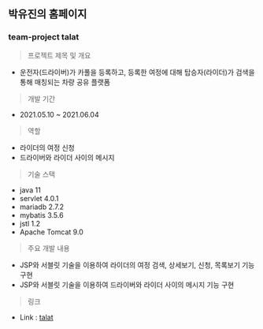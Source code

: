 ## 박유진의 홈페이지

### team-project talat
  
> 프로젝트 제목 및 개요   
  
- 운전자(드라이버)가 카풀을 등록하고, 등록한 여정에 대해 탑승자(라이더)가 검색을 통해 매칭되는 차량 공유 플랫폼

> 개발 기간

- 2021.05.10 ~ 2021.06.04    

> 역할

- 라이더의 여정 신청   
- 드라이버와 라이더 사이의 메시지   

> 기술 스택   

- java 11
- servlet 4.0.1
- mariadb 2.7.2
- mybatis 3.5.6
- jstl 1.2
- Apache Tomcat 9.0   

> 주요 개발 내용   

- JSP와 서블릿 기술을 이용하여 라이더의 여정 검색, 상세보기, 신청, 목록보기 기능 구현
- JSP와 서블릿 기술을 이용하여 드라이버와 라이더 사이의 메시지 기능 구현

> 링크   

- Link : [talat]
    
    [talat]: https://github.com/julie0919/teamproject-talat
  
  
